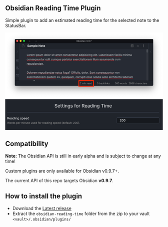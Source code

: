 ## Obsidian Reading Time Plugin

Simple plugin to add an estimated reading time for the selected note to the StatusBar.

![Screenshot](example.png)
![Screenshot](settings.png)

## Compatibility
**Note:** The Obsidian API is still in early alpha and is subject to change at any time!

Custom plugins are only available for Obsidian v0.9.7+.

The current API of this repo targets Obsidian **v0.9.7**.

## How to install the plugin

- Download the [Latest release](https://github.com/avr/obsidian-reading-time/releases/latest)
- Extract the `obsidian-reading-time` folder from the zip to your vault `<vault>/.obsidian/plugins/`